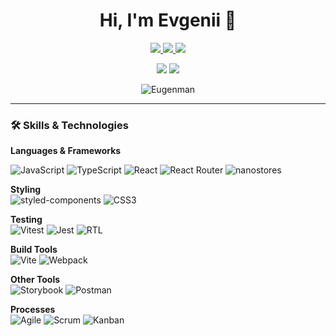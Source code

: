<h1 align="center">Hi, I'm Evgenii 👋</h1>

<p align="center">
  <a href="mailto:evgenii.kruglov.00@gmail.com">
    <img src="https://img.shields.io/badge/-Email-EA4335?style=for-the-badge&logo=gmail&logoColor=white" />
  </a>
  <a href="https://www.linkedin.com/in/evgenii-kruglov">
    <img src="https://img.shields.io/badge/-LinkedIn-0077B5?style=for-the-badge&logo=linkedin&logoColor=white" />
  </a>
  <a href="https://t.me/eugenman">
    <img src="https://img.shields.io/badge/-Telegram-26A5E4?style=for-the-badge&logo=telegram&logoColor=white" />
  </a>
</p>

<p align="center">
  <img src="https://img.shields.io/badge/Frontend-Senior-blueviolet" />
  <img src="https://img.shields.io/badge/Available-Open%20to%20work-green" />
</p>

<p align="center">
  <img src="https://komarev.com/ghpvc/?username=Eugenman&label=Profile%20views&color=0e75b6&style=flat" alt="Eugenman" />
</p>

---

### 🛠️ Skills & Technologies

**Languages & Frameworks**

![JavaScript](https://img.shields.io/badge/-JavaScript-F7DF1E?logo=javascript&logoColor=black)
![TypeScript](https://img.shields.io/badge/-TypeScript-3178C6?logo=typescript&logoColor=white)
![React](https://img.shields.io/badge/-React-61DAFB?logo=react&logoColor=black)
![React Router](https://img.shields.io/badge/-React%20Router-CA4245?logo=react-router&logoColor=white)
![nanostores](https://img.shields.io/badge/-nanostores-000000?logo=data:image/svg+xml;base64,&logoColor=white)

**Styling**  
![styled-components](https://img.shields.io/badge/-styled--components-db7093?logo=styled-components&logoColor=white)
![CSS3](https://img.shields.io/badge/-CSS3-1572B6?logo=css3&logoColor=white)

**Testing**  
![Vitest](https://img.shields.io/badge/-Vitest-6E9F18?logo=vitest&logoColor=white)
![Jest](https://img.shields.io/badge/-Jest-C21325?logo=jest&logoColor=white)
![RTL](https://img.shields.io/badge/-React%20Testing%20Library-E33332?logo=testing-library&logoColor=white)

**Build Tools**  
![Vite](https://img.shields.io/badge/-Vite-646CFF?logo=vite&logoColor=white)
![Webpack](https://img.shields.io/badge/-Webpack-8DD6F9?logo=webpack&logoColor=black)

**Other Tools**  
![Storybook](https://img.shields.io/badge/-Storybook-FF4785?logo=storybook&logoColor=white)
![Postman](https://img.shields.io/badge/-Postman-FF6C37?logo=postman&logoColor=white)

**Processes**  
![Agile](https://img.shields.io/badge/-Agile-0052CC?logo=jira&logoColor=white)
![Scrum](https://img.shields.io/badge/-Scrum-6DB33F?logo=scrumalliance&logoColor=white)
![Kanban](https://img.shields.io/badge/-Kanban-007ACC?logo=trello&logoColor=white)
